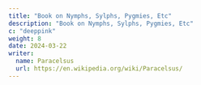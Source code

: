 ```yaml
---
title: "Book on Nymphs, Sylphs, Pygmies, Etc"
description: "Book on Nymphs, Sylphs, Pygmies, Etc"
c: "deeppink"
weight: 8
date: 2024-03-22
writer:
  name: Paracelsus
  url: https://en.wikipedia.org/wiki/Paracelsus/
---
```

